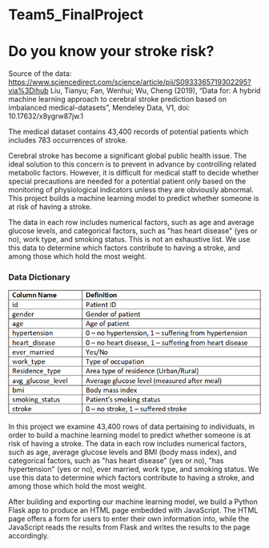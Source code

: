 # Team5_FinalProject

# Do you know your stroke risk?

Source of the data: https://www.sciencedirect.com/science/article/pii/S0933365719302295?via%3Dihub
Liu, Tianyu; Fan, Wenhui; Wu, Cheng (2019), “Data for: A hybrid machine learning approach to cerebral stroke prediction based on imbalanced medical-datasets”, Mendeley Data, V1, doi: 10.17632/x8ygrw87jw.1

The medical dataset contains 43,400 records of potential patients which includes 783 occurrences of stroke. 

Cerebral stroke has become a significant global public health issue. The ideal solution to this concern is to prevent in advance by controlling related metabolic factors. However, it is difficult for medical staff to decide whether special precautions are needed for a potential patient only based on the monitoring of physiological indicators unless they are obviously abnormal. This project builds a machine learning model to predict whether someone is at risk of having a stroke.

The data in each row includes numerical factors, such as age and average glucose levels, and categorical factors, such as "has heart disease" (yes or no), work type, and smoking status. This is not an exhaustive list. We use this data to determine which factors contribute to having a stroke, and among those which hold the most weight.

### Data Dictionary
![](/static/images/data_dictionary.png)

In this project we examine 43,400 rows of data pertaining to individuals, in order to build a machine learning model to predict whether someone is at risk of having a stroke. The data in each row includes numerical factors, such as age, average glucose levels and BMI (body mass index), and categorical factors, such as "has heart disease" (yes or no), "has hypertension" (yes or no), ever married, work type, and smoking status. We use this data to determine which factors contribute to having a stroke, and among those which hold the most weight.

After building and exporting our machine learning model, we build a Python Flask app to produce an HTML page embedded with JavaScript. The HTML page offers a form for users to enter their own information into, while the JavaScript reads the results from Flask and writes the results to the page accordingly.


